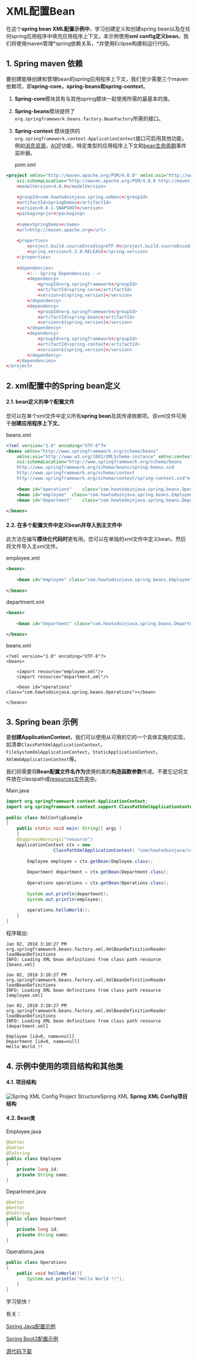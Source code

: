 # XML配置Bean

在这个**spring bean XML配置示例中**，学习创建定义和创建spring bean以及在任何spring应用程序中填充应用程序上下文。本示例使用**xml config定义bean**。我们将使用maven管理*spring依赖关系，*并使用Eclipse构建和运行代码。

## 1. Spring maven 依赖

要创建能够创建和管理bean的spring应用程序上下文，我们至少需要三个maven依赖项，即**spring-core，spring-beans和spring-context**。

1. **Spring-core**模块具有与其他spring模块一起使用所需的最基本的类。

2. **Spring-beans**模块提供了`org.springframework.beans.factory.BeanFactory`所需的接口。

3. **Spring-context** 模块提供的`org.springframework.context.ApplicationContext`接口可启用其他功能，例如[消息资源](https://howtodoinjava.com/spring/spring-mvc/spring-mvc-internationalization-i18n-and-localization-i10n-example/)，[AOP](https://howtodoinjava.com/spring-aop-tutorial/)功能，特定类型的应用程序上下文和[bean生命周期](https://howtodoinjava.com/spring/spring-core/spring-bean-life-cycle/)事件监听器。

   pom.xml

```xml
<project xmlns="http://maven.apache.org/POM/4.0.0" xmlns:xsi="http://www.w3.org/2001/XMLSchema-instance"
    xsi:schemaLocation="http://maven.apache.org/POM/4.0.0 http://maven.apache.org/xsd/maven-4.0.0.xsd;
    <modelVersion>4.0.0</modelVersion>
 
    <groupId>com.howtodoinjava.spring.webmvc</groupId>
    <artifactId>SpringDemos</artifactId>
    <version>0.0.1-SNAPSHOT</version>
    <packaging>jar</packaging>
 
    <name>SpringDemos</name>
    <url>http://maven.apache.org</url>
 
    <properties>
        <project.build.sourceEncoding>UTF-8</project.build.sourceEncoding>
        <spring.version>5.2.0.RELEASE</spring.version>
    </properties>
 
    <dependencies>
        <!-- Spring Dependencies -->
        <dependency>
            <groupId>org.springframework</groupId>
            <artifactId>spring-core</artifactId>
            <version>${spring.version}</version>
        </dependency>
        <dependency>
            <groupId>org.springframework</groupId>
            <artifactId>spring-beans</artifactId>
            <version>${spring.version}</version>
        </dependency>
        <dependency>
            <groupId>org.springframework</groupId>
            <artifactId>spring-context</artifactId>
            <version>${spring.version}</version>
        </dependency>
    </dependencies>
</project>
```

## 2. xml配置中的Spring bean定义

#### 2.1. bean定义的单个配置文件

您可以在单个xml文件中定义所有**spring bean**及其传递依赖项。该xml文件可用于**创建应用程序上下文**。

beans.xml

```xml
<?xml version="1.0" encoding="UTF-8"?>
<beans xmlns="http://www.springframework.org/schema/beans"
    xmlns:xsi="http://www.w3.org/2001/XMLSchema-instance" xmlns:context="http://www.springframework.org/schema/context"
    xsi:schemaLocation="http://www.springframework.org/schema/beans 
    http://www.springframework.org/schema/beans/spring-beans.xsd 
    http://www.springframework.org/schema/context 
    http://www.springframework.org/schema/context/spring-context.xsd">
     
    <bean id="operations"    class="com.howtodoinjava.spring.beans.Operations"></bean>
    <bean id="employee"  class="com.howtodoinjava.spring.beans.Employee"></bean>
    <bean id="department"    class="com.howtodoinjava.spring.beans.Department"></bean>
     
</beans> 
```

#### 2.2. 在多个配置文件中定义bean并导入到主文件中

此方法在编写**模块化代码时**更有用。您可以在单独的xml文件中定义bean，然后将文件导入主xml文件。

employee.xml

```xml
<beans>
     
    <bean id="employee" class="com.howtodoinjava.spring.beans.Employee"></bean>
     
</beans> 

```

department.xml

```xml
<beans>
     
    <bean id="department" class="com.howtodoinjava.spring.beans.Department"></bean>
     
</beans> 
```

beans.xml

```xml-dtd
<?xml version="1.0" encoding="UTF-8"?>
<beans>
     
    <import resource="employee.xml"/>
    <import resource="department.xml"/>
     
    <bean id="operations" class="com.howtodoinjava.spring.beans.Operations"></bean>
     
</beans> 
```



## 3. Spring bean 示例

要**创建ApplicationContext**，我们可以使用从可用的它的一个具体实施的实现，如清单`ClassPathXmlApplicationContext`，`FileSystemXmlApplicationContext`，`StaticApplicationContext`，`XmlWebApplicationContext`等。

我们将需要将**Bean配置文件名作为**使用的类的**构造函数参数**传递。不要忘记将文件放在classpath或[resources文件夹中](https://howtodoinjava.com/java/io/read-file-from-resources-folder/)。

Main.java

```java
import org.springframework.context.ApplicationContext;
import org.springframework.context.support.ClassPathXmlApplicationContext;
 
public class XmlConfigExample 
{
    public static void main( String[] args )
    {
    @SuppressWarnings("resource")
    ApplicationContext ctx = new
                  ClassPathXmlApplicationContext( "com/howtodoinjava/core/demo/beans/beans.xml" );
         
        Employee employee = ctx.getBean(Employee.class);
          
        Department department = ctx.getBean(Department.class);
          
        Operations operations = ctx.getBean(Operations.class);
  
        System.out.println(department);
        System.out.println(employee);
  
        operations.helloWorld();
    }
}
```

程序输出:

```
Jan 02, 2018 3:10:27 PM org.springframework.beans.factory.xml.XmlBeanDefinitionReader loadBeanDefinitions
INFO: Loading XML bean definitions from class path resource [beans.xml]
 
Jan 02, 2018 3:10:27 PM org.springframework.beans.factory.xml.XmlBeanDefinitionReader loadBeanDefinitions
INFO: Loading XML bean definitions from class path resource [employee.xml]
 
Jan 02, 2018 3:10:27 PM org.springframework.beans.factory.xml.XmlBeanDefinitionReader loadBeanDefinitions
INFO: Loading XML bean definitions from class path resource [department.xml]
 
Employee [id=0, name=null]
Department [id=0, name=null]
Hello World !!
```

## 4. 示例中使用的项目结构和其他类

#### 4.1. 项目结构

![Spring XML Config Project Structure](https://howtodoinjava.com/wp-content/uploads/2018/01/Spring-XML-Config-Project-Structure.png)Spring XML **Spring XML Config项目结构**

#### 4.2. Bean类

Employee.java

```java
@Getter
@Setter
@ToString
public class Employee 
{
    private long id;
    private String name;
}
```

Department.java

```java
@Getter
@Setter
@ToString
public class Department 
{
    private long id;
    private String name;
}
```

Operations.java

```java
public class Operations 
{
    public void helloWorld(){
        System.out.println("Hello World !!");
    }
}
```

学习愉快！

有关：

[Spring Java配置示例](https://howtodoinjava.com/spring5/core/spring-bean-java-config/)



[Spring Boot2配置示例](https://howtodoinjava.com/spring-boot2/springbootapplication-auto-configuration/)



[源代码下载](https://github.com/lokeshgupta1981/spring-core/tree/master/src/main/java/com/howtodoinjava/core/demo/beans)

